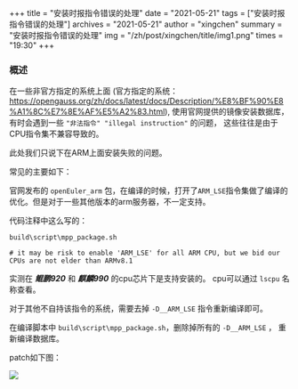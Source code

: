 +++
title = "安装时报指令错误的处理"
date = "2021-05-21"
tags = ["安装时报指令错误的处理"]
archives = "2021-05-21"
author = "xingchen"
summary = "安装时报指令错误的处理"
img = "/zh/post/xingchen/title/img1.png"
times = "19:30"
+++

### 概述

在一些非官方指定的系统上面 (官方指定的系统：https://opengauss.org/zh/docs/latest/docs/Description/%E8%BF%90%E8%A1%8C%E7%8E%AF%E5%A2%83.html), 使用官网提供的镜像安装数据库，有时会遇到一些 `"非法指令" "illegal instruction"` 的问题， 这些往往是由于CPU指令集不兼容导致的。

此处我们只说下在ARM上面安装失败的问题。

常见的主要如下：

官网发布的 `openEuler_arm` 包，在编译的时候，打开了`ARM_LSE`指令集做了编译的优化。但是对于一些其他版本的arm服务器，不一定支持。

代码注释中这么写的：
```
build\script\mpp_package.sh

# it may be risk to enable 'ARM_LSE' for all ARM CPU, but we bid our CPUs are not elder than ARMv8.1
```

实测在 ***鲲鹏920*** 和 ***麒麟990*** 的cpu芯片下是支持安装的。
cpu可以通过 `lscpu` 名称查看。

对于其他不自持该指令的系统，需要去掉 `-D__ARM_LSE` 指令重新编译即可。

在编译脚本中 `build\script\mpp_package.sh`，删除掉所有的 `-D__ARM_LSE` ， 重新编译数据库。

patch如下图：

![](../images/compile/withoutlse.png)

